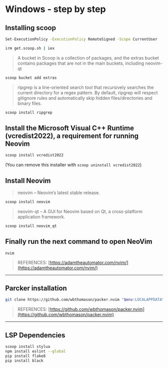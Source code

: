 # Windows - step by step

## Installing scoop
```bash
Set-ExecutionPolicy -ExecutionPolicy RemoteSigned -Scope CurrentUser
```
```bash
irm get.scoop.sh | iex
```
> A bucket in Scoop is a collection of packages, and the extras bucket contains packages that are not in the main buckets, including neovim-qt
```bash
scoop bucket add extras
```
> ripgrep is a line-oriented search tool that recursively searches the current directory for a regex pattern. By default, ripgrep will respect gitignore rules and automatically skip hidden files/directories and binary files.
```bash
scoop install ripgrep
```

## Install the Microsoft Visual C++ Runtime (vcredist2022), a requirement for running Neovim
```bash
scoop install vcredist2022
```
(You can remove this installer with `scoop uninstall vcredist2022`)

## Install Neovim
> neovim – Neovim’s latest stable release.
```bash
scoop install neovim
```
> neovim-qt – A GUI for Neovim based on Qt, a cross-platform application framework.
```bash
scoop install neovim_qt
```

## Finally run the next command to open NeoVim
```bahs
nvim
```

> REFERENCES: [https://adamtheautomator.com/nvim/](https://adamtheautomator.com/nvim/)
---------------------------------------------------

## Parcker installation
```bash
git clone https://github.com/wbthomason/packer.nvim "$env:LOCALAPPDATA\nvim-data\site\pack\packer\start\packer.nvim"
```

> REFERENCES: [https://github.com/wbthomason/packer.nvim](https://github.com/wbthomason/packer.nvim)
---------------------------------------------------

## LSP Dependencies

```bash
scoop install stylua
npm install eslint --global
pip install flake8
pip install black
```
